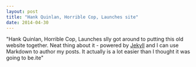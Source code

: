 ```yaml
---
layout: post
title: "Hank Quinlan, Horrible Cop, Launches site"
date: 2014-04-30
---
```


"Hank Quinlan, Horrible Cop, Launches slly got around to putting this old website together. Neat thing about it - powered by [Jekyll](http://jekyllrb.com) and I can use Markdown to author my posts. It actually is a lot easier than I thought it was going to be.ite"


